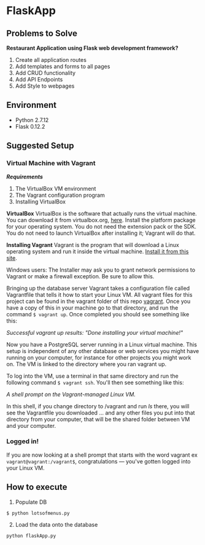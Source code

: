# FlaskApp

## Problems to Solve
**Restaurant Application using Flask web development framework?** 

1. Create all application routes
2. Add templates and forms to all pages
3. Add CRUD functionality
4. Add API Endpoints
5. Add Style to webpages

## Environment
* Python  2.7.12
* Flask   0.12.2

## Suggested Setup

### Virtual Machine with Vagrant
***Requirements***

1. The VirtualBox VM environment
2. The Vagrant configuration program
3. Installing VirtualBox

**VirtualBox** 
VirtualBox is the software that actually runs the virtual machine. You can download it from virtualbox.org, [here](https://www.virtualbox.org/wiki/Downloads). Install the platform package for your operating system. You do not need the extension pack or the SDK. You do not need to launch VirtualBox after installing it; Vagrant will do that.

**Installing Vagrant**
Vagrant is the program that will download a Linux operating system and run it inside the virtual machine. [Install it from this site](https://www.vagrantup.com/downloads.html).

Windows users: The Installer may ask you to grant network permissions to Vagrant or make a firewall exception. Be sure to allow this.

Bringing up the database server
Vagrant takes a configuration file called Vagrantfile that tells it how to start your Linux VM. All vagrant files for this project can be found in the vagrant folder of this repo [vagrant](vagrant). Once you have a copy of this in your machine go to that directory, and run the command ```$ vagrant up```. Once completed you should see something like this:

*Successful vagrant up results: "Done installing your virtual machine!"*

Now you have a PostgreSQL server running in a Linux virtual machine. This setup is independent of any other database or web services you might have running on your computer, for instance for other projects you might work on. The VM is linked to the directory where you ran vagrant up.

To log into the VM, use a terminal in that same directory and run the following command ```$ vagrant ssh```. You'll then see something like this:

*A shell prompt on the Vagrant-managed Linux VM.*

In this shell, if you change directory to /vagrant and run *ls* there, you will see the Vagrantfile you downloaded ... and any other files you put into that directory from your computer, that will be the shared folder between VM and your computer.

### Logged in!
If you are now looking at a shell prompt that starts with the word vagrant ex ```vagrant@vagrant:/vagrant$```, congratulations — you've gotten logged into your Linux VM.

## How to execute
1. Populate DB
```cmd
$ python lotsofmenus.py 
```
2. Load the data onto the database
```sql
python flaskApp.py
```
